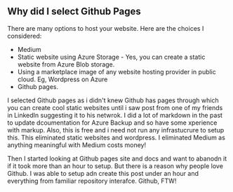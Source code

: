 ## Why did I select Github Pages

There are many options to host your website. Here are the choices I considered:
* Medium
* Static website using Azure Storage - Yes, you can create a static website from Azure Blob storage. 
* Using a marketplace image of any website hosting provider in public cloud. Eg, Wordpress on Azure
* Github pages. 

I selected Github pages as i didn't knew Github has pages through which you can create cool static websites until i saw post from one of my friends in LinkedIn suggesting it to his netwrok. I did a lot of markdown in the past to update dcoumentation for Azure Backup and so have some xperience with markup. Also, this is free and i need not run any infrastucrure to setup this. This eliminated static websites and wordpress. I eliminated Medium as anything meaningful with Medium costs money!

Then I started looking at Github pages site and docs and want to abanodn it if it took more than an hour to setup. But there is a reason why people love Github. I was able to setup adn create this post under an hour and everything from familiar repository interafce. Github, FTW!
